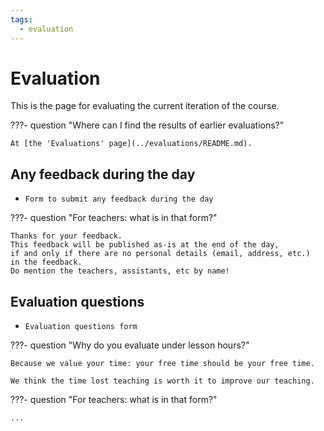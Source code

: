 ```yaml
---
tags:
  - evaluation
---
```


# Evaluation

This is the page for evaluating the current iteration of the course.

???- question "Where can I find the results of earlier evaluations?"

    At [the 'Evaluations' page](../evaluations/README.md).

## Any feedback during the day

- `Form to submit any feedback during the day`

???- question "For teachers: what is in that form?"

    Thanks for your feedback.
    This feedback will be published as-is at the end of the day,
    if and only if there are no personal details (email, address, etc.)
    in the feedback.
    Do mention the teachers, assistants, etc by name!

## Evaluation questions

- `Evaluation questions form`

???- question "Why do you evaluate under lesson hours?"

    Because we value your time: your free time should be your free time.

    We think the time lost teaching is worth it to improve our teaching.

???- question "For teachers: what is in that form?"

    ...
